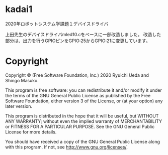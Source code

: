 # kadai1
2020年ロボットシステム学課題１デバイスドライバ

上田先生のデバイスドライバmled10.cをベースに一部改造しました。
改造した部分は、出力を行うGPIOピンをGPIO:25からGPIO:21に変更しています。
# Copyright
Copyright © (Free Software Foundation, Inc.) 2020  Ryuichi Ueda and Shingo Masuko. 

This program is free software: you can redistribute it and/or modify
    it under the terms of the GNU General Public License as published by
    the Free Software Foundation, either version 3 of the License, or
    (at your option) any later version.

This program is distributed in the hope that it will be useful,
    but WITHOUT ANY WARRANTY; without even the implied warranty of
    MERCHANTABILITY or FITNESS FOR A PARTICULAR PURPOSE.  See the
    GNU General Public License for more details.

You should have received a copy of the GNU General Public License
    along with this program.  If not, see <http://www.gnu.org/licenses/>.
